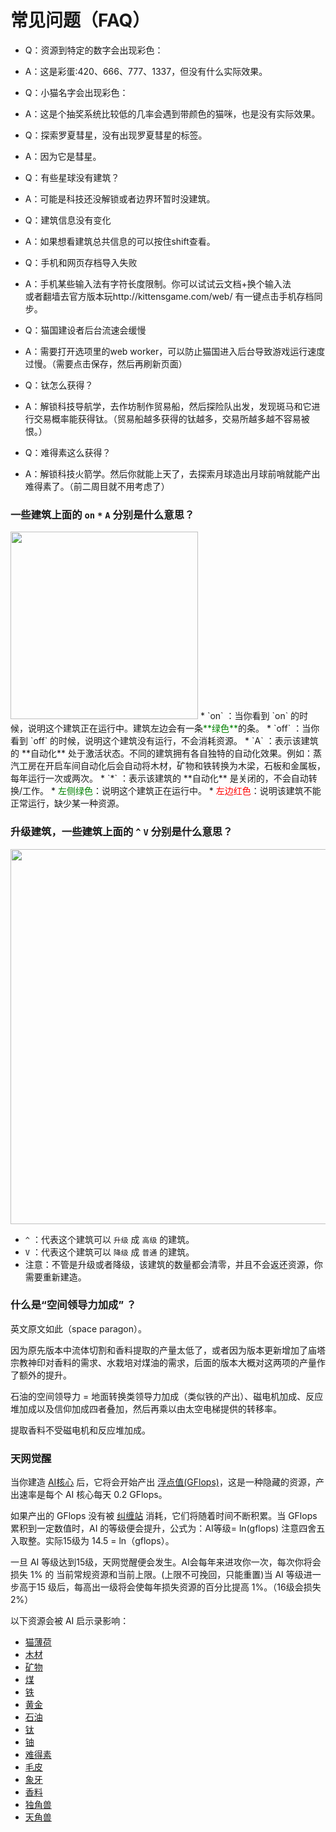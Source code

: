 # 常见问题（FAQ）
- Q：资源到特定的数字会出现彩色：
 - A：这是彩蛋:420、666、777、1337，但没有什么实际效果。

- Q：小猫名字会出现彩色：
 - A：这是个抽奖系统比较低的几率会遇到带颜色的猫咪，也是没有实际效果。

- Q：探索罗夏彗星，没有出现罗夏彗星的标签。
 - A：因为它是彗星。

- Q：有些星球没有建筑？
 - A：可能是科技还没解锁或者边界环暂时没建筑。

- Q：建筑信息没有变化
 - A：如果想看建筑总共信息的可以按住shift查看。

- Q：手机和网页存档导入失败
 - A：手机某些输入法有字符长度限制。你可以试试云文档+换个输入法<br>或者翻墙去官方版本玩http://kittensgame.com/web/ 有一键点击手机存档同步。

- Q：猫国建设者后台流速会缓慢
 - A：需要打开选项里的web worker，可以防止猫国进入后台导致游戏运行速度过慢。（需要点击保存，然后再刷新页面）

- Q：钛怎么获得？
 - A：解锁科技导航学，去作坊制作贸易船，然后探险队出发，发现斑马和它进行交易概率能获得钛。（贸易船越多获得的钛越多，交易所越多越不容易被恨。）

- Q：难得素这么获得？
 - A：解锁科技火箭学。然后你就能上天了，去探索月球造出月球前哨就能产出难得素了。（前二周目就不用考虑了）



### 一些建筑上面的 `on`  `*`  `A` 分别是什么意思？

<img src="assets/images/faq-1.png" alt="" width="300">
* `on` ：当你看到 `on` 的时候，说明这个建筑正在运行中。建筑左边会有一条<font color="green">**绿色**</font>的条。
* `off` ：当你看到 `off` 的时候，说明这个建筑没有运行，不会消耗资源。
* `A` ：表示该建筑的 **自动化** 处于激活状态。不同的建筑拥有各自独特的自动化效果。例如：蒸汽工房在开启车间自动化后会自动将木材，矿物和铁转换为木梁，石板和金属板，每年运行一次或两次。
* `*` ：表示该建筑的 **自动化** 是关闭的，不会自动转换/工作。
* <font color="green">左侧绿色</font>：说明这个建筑正在运行中。
* <font color="red">左边红色</font>：说明该建筑不能正常运行，缺少某一种资源。

### 升级建筑，一些建筑上面的 `^`  `V` 分别是什么意思？

<img src="assets/images/faq-2.png" alt="" width="600">

* `^` ：代表这个建筑可以 `升级` 成 `高级` 的建筑。
* `V` ：代表这个建筑可以 `降级` 成 `普通` 的建筑。
* 注意：不管是升级或者降级，该建筑的数量都会清零，并且不会返还资源，你需要重新建造。

### 什么是“空间领导力加成” ？

英文原文如此（space paragon）。

因为原先版本中流体切割和香料提取的产量太低了，或者因为版本更新增加了庙塔宗教神印对香料的需求、水栽培对煤油的需求，后面的版本大概对这两项的产量作了额外的提升。

石油的空间领导力 = 地面转换类领导力加成（类似铁的产出）、磁电机加成、反应堆加成以及信仰加成四者叠加，然后再乘以由太空电梯提供的转移率。

提取香料不受磁电机和反应堆加成。

### 天网觉醒

当你建造 [AI核心](?file=001-猫咪百科/01-建筑物/09-超级建筑物#AI核心) 后，它将会开始产出 <a href="?file=003-资源大全/55-GFlops">浮点值(GFlops)</a>，这是一种隐藏的资源，产出速率是每个 AI 核心每天 0.2 GFlops。

如果产出的 GFlops 没有被 <a href="?file=001-猫咪百科/07-空间/12-卡戎#纠缠站">纠缠站</a> 消耗，它们将随着时间不断积累。当 GFlops 累积到一定数值时，AI 的等级便会提升，公式为：AI等级= ln(gflops) 注意四舍五入取整。实际15级为 14.5 = ln（gflops）。

一旦 AI 等级达到15级，天网觉醒便会发生。AI会每年来进攻你一次，每次你将会损失 1% 的 当前常规资源和当前上限。(上限不可挽回，只能重置)当 AI 等级进一步高于15 级后，每高出一级将会使每年损失资源的百分比提高 1%。（16级会损失2%）

以下资源会被 AI 启示录影响：
<ul><li><a href="?file=003-资源大全/01-猫薄荷">猫薄荷</a>
    <li><a href="?file=003-资源大全/02-木材">木材</a>
     <li><a href="?file=003-资源大全/03-矿物">矿物</a>
     <li><a href="?file=003-资源大全/04-煤">煤</a>
     <li><a href="?file=003-资源大全/05-铁">铁</a>
      <li><a href="?file=003-资源大全/07-黄金">黄金</a>
      <li><a href="?file=003-资源大全/08-石油">石油</a>
      <li><a href="?file=003-资源大全/09-钛">钛</a>
      <li><a href="?file=003-资源大全/10-铀">铀</a>
     <li><a href="?file=003-资源大全/11-难得素">难得素</a>
     <li><a href="?file=003-资源大全/42-毛皮">毛皮</a>
     <li><a href="?file=003-资源大全/43-象牙">象牙</a>
     <li><a href="?file=003-资源大全/44-香料">香料</a> 
     <li><a href="?file=003-资源大全/45-独角兽">独角兽</a>
     <li><a href="?file=003-资源大全/46-天角兽">天角兽</a>
    </li></ul>